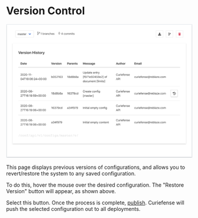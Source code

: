 # Version Control

![](../.gitbook/assets/version-control.png)

This page displays previous versions of configurations, and allows you to revert/restore the system to any saved configuration. 

To do this, hover the mouse over the desired configuration. The "Restore Version" button will appear, as shown above.

Select this button. Once the process is complete, [publish](../console/publish-changes.md). Curiefense will push the selected configuration out to all deployments.


